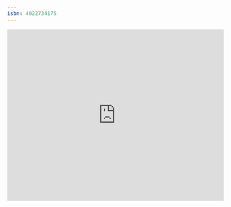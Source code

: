 ```yaml
---
isbn: 4022734175
---
```


<iframe width="100%" height="400" frameborder="0" src="https://www.mindmeister.com/maps/public_map_shell/1396583062/_?height=400&z=auto&t=362OMX1IUP&no_share=1&no_logo=1" scrolling="no" style="overflow: hidden; margin-bottom: 5px;">Your browser is not able to display frames. Please visit <a href="https://www.mindmeister.com/1396583062/_?t=362OMX1IUP" target="_blank">池上彰のお金の学校</a> on MindMeister.</iframe>
